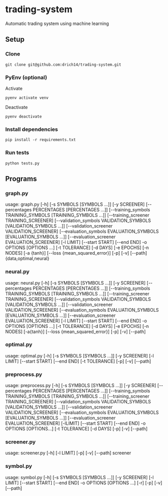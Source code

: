 # trading-system
Automatic trading system using machine learning

## Setup


### Clone

```
git clone git@github.com:drich14/trading-system.git
```


### PyEnv (optional)

Activate
```
pyenv activate venv
```

Deactivate
```
pyenv deactivate
```


### Install dependencies

```
pip install -r requirements.txt
```


### Run tests

```
python tests.py
```


## Programs


### graph.py

usage: graph.py [-h] [-s SYMBOLS [SYMBOLS ...]] [-y SCREENER]
                [--percentages PERCENTAGES [PERCENTAGES ...]]
                [--training_symbols TRAINING_SYMBOLS [TRAINING_SYMBOLS ...]]
                [--training_screener TRAINING_SCREENER]
                [--validation_symbols VALIDATION_SYMBOLS [VALIDATION_SYMBOLS ...]]
                [--validation_screener VALIDATION_SCREENER]
                [--evaluation_symbols EVALUATION_SYMBOLS [EVALUATION_SYMBOLS ...]]
                [--evaluation_screener EVALUATION_SCREENER] [-l LIMIT]
                [--start START] [--end END] -o OPTIONS [OPTIONS ...]
                [-t TOLERANCE] [-d DAYS] [-e EPOCHS] [-n NODES] [-a {tanh}]
                [--loss {mean_squared_error}] [-p] [-v] [--path]
                {data,optimal,neural}


### neural.py

usage: neural.py [-h] [-s SYMBOLS [SYMBOLS ...]] [-y SCREENER]
                 [--percentages PERCENTAGES [PERCENTAGES ...]]
                 [--training_symbols TRAINING_SYMBOLS [TRAINING_SYMBOLS ...]]
                 [--training_screener TRAINING_SCREENER]
                 [--validation_symbols VALIDATION_SYMBOLS [VALIDATION_SYMBOLS ...]]
                 [--validation_screener VALIDATION_SCREENER]
                 [--evaluation_symbols EVALUATION_SYMBOLS [EVALUATION_SYMBOLS ...]]
                 [--evaluation_screener EVALUATION_SCREENER] [-l LIMIT]
                 [--start START] [--end END] -o OPTIONS [OPTIONS ...]
                 [-t TOLERANCE] [-d DAYS] [-e EPOCHS] [-n NODES] [-a{tanh}]
                 [--loss {mean_squared_error}] [-p] [-v] [--path]


### optimal.py

usage: optimal.py [-h] [-s SYMBOLS [SYMBOLS ...]] [-y SCREENER] [-l LIMIT]
                  [--start START] [--end END] [-t TOLERANCE] [-p] [-v]
                  [--path]


### preprocess.py

usage: preprocess.py [-h] [-s SYMBOLS [SYMBOLS ...]] [-y SCREENER]
                     [--percentages PERCENTAGES [PERCENTAGES ...]]
                     [--training_symbols TRAINING_SYMBOLS [TRAINING_SYMBOLS ...]]
                     [--training_screener TRAINING_SCREENER]
                     [--validation_symbols VALIDATION_SYMBOLS [VALIDATION_SYMBOLS ...]]
                     [--validation_screener VALIDATION_SCREENER]
                     [--evaluation_symbols EVALUATION_SYMBOLS [EVALUATION_SYMBOLS ...]]
                     [--evaluation_screener EVALUATION_SCREENER] [-lLIMIT]
                     [--start START] [--end END] -o OPTIONS [OPTIONS...]
                     [-t TOLERANCE] [-d DAYS] [-p] [-v] [--path]


### screener.py

usage: screener.py [-h] [-l LIMIT] [-p] [-v] [--path] screener


### symbol.py

usage: symbol.py [-h] [-s SYMBOLS [SYMBOLS ...]] [-y SCREENER] [-l LIMIT]
                 [--start START] [--end END] -o OPTIONS [OPTIONS ...] [-r]
                 [-p] [-v] [--path]

